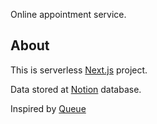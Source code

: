 Online appointment service.

## About

This is serverless [Next.js](https://nextjs.org/) project.

Data stored at [Notion](https://www.notion.so/) database.

Inspired by [Queue](https://github.com/opengovsg/queuesg)
